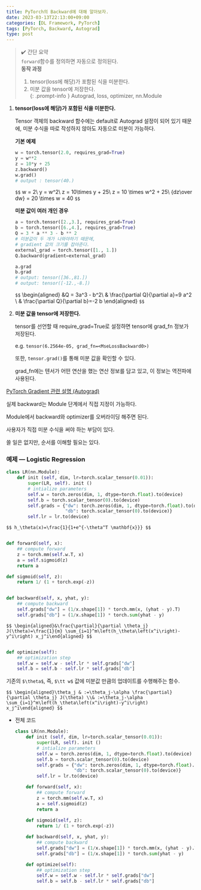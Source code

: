 ```yaml
---
title: PyTorch의 Backward에 대해 알아보자.
date: 2023-03-13T22:13:00+09:00
categories: [DL Framework, PyTorch]
tags: [PyTorch, Backward, Autograd]
type: post
---
```


> ✔️ 간단 요약  
> `forward`함수를 정의하면 자동으로 정의된다.  
> **동작 과정**  
> 1. tensor(loss에 해당)가 포함된 식을 미분한다.  
> 2. 미분 값을 tensor에 저장한다.  
{: .prompt-info }
> Autograd, loss, optimizer, nn.Module  

1. **tensor(loss에 해당)가 포함된 식을 미분한다.**
    
    Tensor 객체의 backward 함수에는 default로 Autograd 설정이 되어 있기 때문에, 미분 수식을 따로 작성하지 않아도 자동으로 미분이 가능하다.
    
    **기본 예제**
    
    ```python
    w = torch.tensor(2.0, requires_grad=True)
    y = w**2
    z = 10*y + 25
    z.backward()
    w.grad()
    # output : tensor(40.)
    ```
    
    `$$`
    w = 2\\
    y = w^2\\
    z = 10\times y  + 25\\
    z = 10 \times w^2 + 25\\
    {dz\over dw} = 20 \times w = 40
    `$$`
    
    **미분 값이 여러 개인 경우**
    
    ```python
    a = torch.tensor([2.,3.], requires_grad=True)
    b = torch.tensor([6.,4.], requires_grad=True)
    Q = 3 * a ** 3 - b ** 2
    # 미분값이 두 개가 나와야하기 때문에, 
    # gradient 값의 크기를 잡아준다.
    external_grad = torch.tensor([1., 1.])
    Q.backward(gradient=external_grad)
    
    a.grad
    b.grad
    # output: tensor([36.,81.])
    # output: tensor([-12.,-8.])
    ```
    
    `$$`
    \begin{aligned}
    &Q = 3a^3 - b^2\\
    & \frac{\partial Q}{\partial a}=9 a^2 \\
    & \frac{\partial Q}{\partial b}=-2 b
    \end{aligned}
    `$$`
    
2. **미분 값을 tensor에 저장한다.**
    
    tensor를 선언할 때 require_grad=True로 설정하면 tensor에 grad_fn 정보가 저장된다.
    
    e.g. `tensor(6.2564e-05, grad_fn=<MseLossBackward0>)`
    
    또한, `tensor.grad()`를 통해 미분 값을 확인할 수 있다.
    
    grad_fn에는 텐서가 어떤 연산을 했는 연산 정보를 담고 있고, 이 정보는 역전파에 사용된다.
    

[PyTorch Gradient 관련 설명 (Autograd)](https://gaussian37.github.io/dl-pytorch-gradient/)

실제 backward는 Module 단계에서 직접 지정이 가능하다.

Module에서 backward와 optimizer를 오버라이딩 해주면 된다.

사용자가 직접 미분 수식을 써야 하는 부담이 있다.

쓸 일은 없지만, 순서를 이해할 필요는 있다.

### 예제 — Logistic Regression

```python
class LR(nn.Module):
	def init (self, dim, lr=torch.scalar_tensor(0.01)):
		super(LR, self). init () 
		# intialize parameters
		self.w = torch.zeros(dim, 1, dtype=torch.float).to(device)
		self.b = torch.scalar_tensor(0).to(device)
		self.grads = {"dw": torch.zeros(dim, 1, dtype=torch.float).to(device), 
					  "db": torch.scalar_tensor(0).to(device)}
		self.lr = lr.to(device)
```

`$$
h_\theta(x)=\frac{1}{1+e^{-\theta^T \mathbf{x}}}
$$`

```python

def forward(self, x): 
	## compute forward
	z = torch.mm(self.w.T, x) 
	a = self.sigmoid(z) 
	return a

def sigmoid(self, z):
	return 1/ (1 + torch.exp(-z))
```

```python

def backward(self, x, yhat, y): 
	## compute backward
	self.grads["dw"] = (1/x.shape[1]) * torch.mm(x, (yhat - y).T) 
	self.grads["db"] = (1/x.shape[1]) * torch.sum(yhat - y)

```

`$$
\begin{aligned}&\frac{\partial}{\partial \theta_j} J(\theta)=\frac{1}{m} \sum_{i=1}^m\left(h_\theta\left(x^i\right)-y^i\right) x_j^i\end{aligned}
$$`

```python

def optimize(self):
	## optimization step
	self.w = self.w - self.lr * self.grads["dw"]
	self.b = self.b - self.lr * self.grads["db"]
```

기존의 `$\theta$`, 즉, `$\tt w$` 값에 미분값 만큼의 업데이트를 수행해주는 함수. 

`$$
\begin{aligned}\theta_j & :=\theta_j-\alpha \frac{\partial}{\partial \theta_j} J(\theta) \\& :=\theta_j-\alpha \sum_{i=1}^m\left(h_\theta\left(x^i\right)-y^i\right) x_j^i\end{aligned}
$$`

- 전체 코드
    
    ```python
    class LR(nn.Module):
		def init (self, dim, lr=torch.scalar_tensor(0.01)):
			super(LR, self). init () 
			# intialize parameters
			self.w = torch.zeros(dim, 1, dtype=torch.float).to(device)
			self.b = torch.scalar_tensor(0).to(device)
			self.grads = {"dw": torch.zeros(dim, 1, dtype=torch.float).to(device), 
						  "db": torch.scalar_tensor(0).to(device)}
			self.lr = lr.to(device)

		def forward(self, x): 
			## compute forward
			z = torch.mm(self.w.T, x) 
			a = self.sigmoid(z) 
			return a
		
		def sigmoid(self, z):
			return 1/ (1 + torch.exp(-z))

		def backward(self, x, yhat, y): 
			## compute backward
			self.grads["dw"] = (1/x.shape[1]) * torch.mm(x, (yhat - y).T) 
			self.grads["db"] = (1/x.shape[1]) * torch.sum(yhat - y)

		def optimize(self):
			## optimization step
			self.w = self.w - self.lr * self.grads["dw"]
			self.b = self.b - self.lr * self.grads["db"]
    ```
